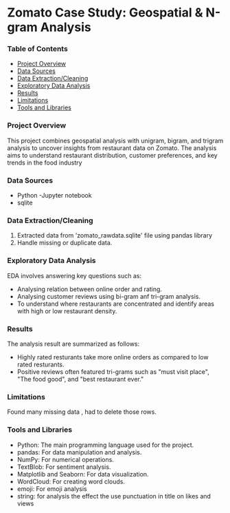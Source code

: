 # Zomato Case Study: Geospatial & N-gram Analysis


### Table of Contents
 - [Project Overview](Project-Overview)
 - [Data Sources](Data-Sources)
 - [Data Extraction/Cleaning](Data-Extraction/Cleaning)
 - [Exploratory Data Analysis](Exploratory-Data-Analysis)
 - [Results](Results)
 - [Limitations](Limitations)
 - [Tools and Libraries](Tools-and-Libraries)


### Project Overview

This project combines geospatial analysis with unigram, bigram, and trigram analysis to uncover insights from restaurant data on Zomato. The analysis aims to understand restaurant distribution, customer preferences, and key trends in the food industry

### Data Sources

- Python -Jupyter notebook
- sqlite 

### Data Extraction/Cleaning

1. Extracted data from 'zomato_rawdata.sqlite' file using pandas library
2. Handle missing or duplicate data.

### Exploratory Data Analysis

EDA involves answering  key questions such as:

- Analysing relation between online order and rating.
- Analysing customer reviews using bi-gram anf tri-gram analysis.
- To understand where restaurants are concentrated and identify areas with high or low restaurant density.

### Results

The analysis result are summarized as follows:

- Highly rated resturants take more online orders as compared to low rated resturants.
- Positive reviews often featured tri-grams such as "must visit place", "The food good", and "best restaurant ever."


### Limitations

Found many missing data , had to delete those rows.

### Tools and Libraries

- Python: The main programming language used for the project.
- pandas: For data manipulation and analysis.
- NumPy: For numerical operations.
- TextBlob: For sentiment analysis.
- Matplotlib and Seaborn: For data visualization.
- WordCloud: For creating word clouds.
- emoji: For emoji analysis
- string: for analysis the effect the use punctuation in title on likes and views
